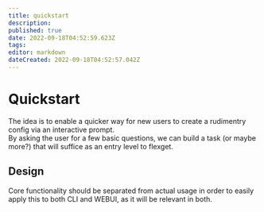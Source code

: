 ```yaml
---
title: quickstart
description: 
published: true
date: 2022-09-18T04:52:59.623Z
tags: 
editor: markdown
dateCreated: 2022-09-18T04:52:57.042Z
---
```


# Quickstart

The idea is to enable a quicker way for new users to create a rudimentry config via an interactive prompt.  
By asking the user for a few basic questions, we can build a task (or maybe more?) that will suffice as an entry level to flexget.

## Design

Core functionality should be separated from actual usage in order to easily apply this to both CLI and WEBUI, as it will be relevant in both.

